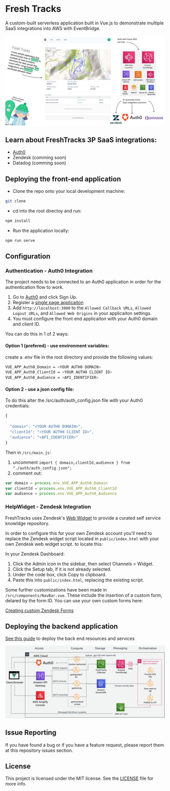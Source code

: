 # Fresh Tracks 
A custom-built serverless application built in Vue.js to demonstrate multiple SaaS integrations into AWS with EventBridge.

![Fresh Tracks](/public/images/FTfrontPage.png "Fresh Tracks")

## Learn about FreshTracks 3P SaaS integrations:
- [Auth0](https://github.com/bls20AWS/Amazon-EventBridge-Integration-with-Auth0)
- Zendesk (comming soon)
- Datadog (comming soon)

## Deploying the front-end application

- Clone the repo onto your local development machine:
```bash
git clone
 ```
- cd into the root directoy and run:

```bash
npm install
```

- Run the application locally:
```bash
npm run serve
```

## Configuration
### Authentication - Auth0 Integration

The project needs to be connected to an Auth0 application in order for the authentication flow to work.

1. Go to [Auth0](https://auth0.com/signup) and click Sign Up.
1. Register a [single page applicaiton](https://auth0.com/docs/dashboard/guides/applications/register-app-spa)
1. Add `http://localhost:3000` to the `Allowed Callback URLs`, `Allowed Logout URLs`, and `Allowed Web Origins` in your applicaiton settings.
1. You must configure the front end applicaiton with your Auth0 domain and client ID.

You can do this in 1 of 2 ways:
#### Option 1 (prefered) - use environment variables:
create a .env file in the root directory and provide the following values:

```bash
VUE_APP_Auth0_Domain = <YOUR AUTH0 DOMAIN>
VUE_APP_Auth0_ClientId = <YOUR AUTH0 CLIENT ID>
VUE_APP_Auth0_Audience = <API_IDENTIFIER>
```

#### Option 2 - use a json config file:

To do this alter the /src/auth/auth_config.json file with your Auth0 credentials:
```javascript
{

  "domain": "<YOUR AUTH0 DOMAIN>",
  "clientId": "<YOUR AUTH0 CLIENT ID>",
  "audience": "<API_IDENTIFIER>"
}
```
Then in `/src/main.js`:
1.  uncomment `import { domain,clientId,audience } from "./auth/auth_config.json";`
1.  comment out:
```javascript
var domain = process.env.VUE_APP_Auth0_Domain
var clientId = process.env.VUE_APP_Auth0_ClientId
var audience = process.env.VUE_APP_Auth0_Audience
```

### HelpWidget - Zendesk Integration
FreshTracks uses Zendesk's [Web Widget](https://www.zendesk.com/embeddables/) to provide a curated self service knowldge repository.

In order to configure this for your own Zendesk account you'll need to replace the Zendesk widget script located in `public/index.html` with your own Zendesk web widget script. to locate this:

In your Zendesk Dashboard:
  1. Click the Admin icon in the sidebar, then select Channels > Widget.
  1. Click the Setup tab, if it is not already selected.
  1. Under the code box, click Copy to clipboard.
  1. Paste this into `public/index.html`, replacing the existing script.

Some further customizations have been made in `/src/components/NavBar.vue`.
These include the insertion of a custom form, delared by the form ID.  You can use your own custom forms here:

[Creating custom Zendesk Forms](https://support.zendesk.com/hc/en-us/articles/203661616-Creating-multiple-ticket-forms-to-support-different-request-types-Professional-add-on-and-Enterprise-)

## Deploying the backend application
[See this guide](/backend/FreshTracks/) to deploy the back end resources and services

![Fresh Tracks - Core architecture](/public/images/architecture1.png "Fresh Tracks")

## Issue Reporting

If you have found a bug or if you have a feature request, please report them at this repository issues section.

## License

This project is licensed under the MIT license. See the [LICENSE](../LICENSE) file for more info.
